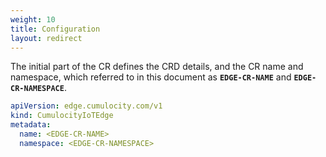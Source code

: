 ```yaml
---
weight: 10
title: Configuration
layout: redirect
---
```


The initial part of the CR defines the CRD details, and the CR name and namespace, which referred to in this document as **`EDGE-CR-NAME`** and **`EDGE-CR-NAMESPACE`**.

```yaml
apiVersion: edge.cumulocity.com/v1  
kind: CumulocityIoTEdge
metadata:
  name: <EDGE-CR-NAME> 
  namespace: <EDGE-CR-NAMESPACE>
```
